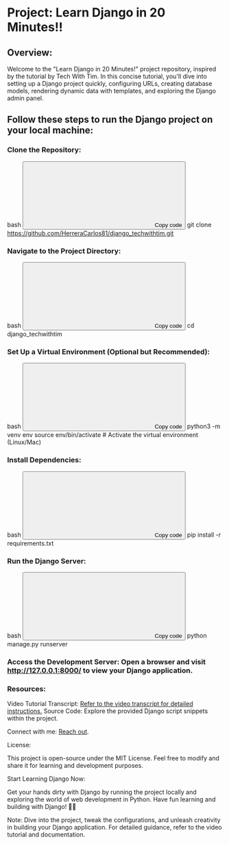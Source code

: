 # Project: Learn Django in 20 Minutes!!

## Overview:

Welcome to the "Learn Django in 20 Minutes!" project repository, inspired by the tutorial by Tech With Tim. In this concise tutorial, you'll dive into setting up a Django project quickly, configuring URLs, creating database models, rendering dynamic data with templates, and exploring the Django admin panel.

## Follow these steps to run the Django project on your local machine:

### Clone the Repository:

bash
<button><svg><path></path></svg><span>Copy code</span><span></span></button>
git clone https://github.com/HerreraCarlos81/django_techwithtim.git

### Navigate to the Project Directory:

bash
<button><svg><path></path></svg><span>Copy code</span><span></span></button>
cd django_techwithtim

### Set Up a Virtual Environment (Optional but Recommended):

bash
<button><svg><path></path></svg><span>Copy code</span><span></span></button>
python3 -m venv env
source env/bin/activate  # Activate the virtual environment (Linux/Mac)

### Install Dependencies:

bash
<button><svg><path></path></svg><span>Copy code</span><span></span></button>
pip install -r requirements.txt

### Run the Django Server:

bash
<button><svg><path></path></svg><span>Copy code</span><span></span></button>
python manage.py runserver

### Access the Development Server: Open a browser and visit http://127.0.0.1:8000/ to view your Django application.

### Resources:

Video Tutorial Transcript: [Refer to the video transcript for detailed instructions.](https://www.youtube.com/watch?v=nGIg40xs9e4)
Source Code: Explore the provided Django script snippets within the project.

Connect with me: [Reach out](https://carlosherrera.carrd.co).

License:

This project is open-source under the MIT License. Feel free to modify and share it for learning and development purposes.

Start Learning Django Now:

Get your hands dirty with Django by running the project locally and exploring the world of web development in Python. Have fun learning and building with Django! 🚀✨

Note: Dive into the project, tweak the configurations, and unleash creativity in building your Django application. For detailed guidance, refer to the video tutorial and documentation.